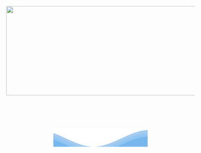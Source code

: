 <a href="https://github.com/devxb/gitanimals">
  <img src="https://render.gitanimals.org/farms/4anghyeon" width="1000" height="240"/>
</a>
  <br/>
  <br/>
  <br/>
<div align="center">
  <br/>
  <br/>
  <br/>
  <img src="footer.svg" width="50%" height="50" alt="css-in-readme">
</div>
